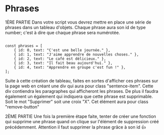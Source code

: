 # Phrases

1ÈRE PARTIE
Dans votre script vous devrez mettre en place une série de phrases dans un tableau d'objets. Chaque phrase aura son id de type number; c'est à dire que chaque phrase sera numérotée.

<code>
const phrases = [
    { id: 0, text: "C'est une belle journée." },
    { id: 1, text: "J'aime apprendre de nouvelles choses." },
    { id: 2, text: "Le café est délicieux." },
    { id: 3, text: "Il fait beau aujourd'hui." },
    { id: 4, text: "Apprendre en groupe c'est fun !" },
];
</code>

Suite à cette création de tableau, faites en sortes d'afficher ces phrases sur la page web en créant une div qui aura pour class "sentence-item". Cette div contiendra les paragraphes qui afficheront les phrases.
De plus il faudra également un également qui indiquera que cette phrase est supprimable. Soit le mot "Supprimer" soit une croix "X".
Cet élément aura pour class "remove-button"

2ÈME PARTIE
Une fois la première étape faite, tenter de créer une fonction qui supprime une phrase quand on clique sur l'élément de suppression créé précédemment.
Attention il faut supprimer la phrase grâce à son id 👍